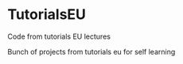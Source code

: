 # TutorialsEU
Code from tutorials EU lectures 


Bunch of projects from tutorials eu for self learning
